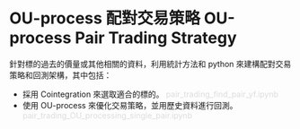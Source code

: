 # OU-process 配對交易策略 OU-process Pair Trading Strategy

針對標的過去的價量或其他相關的資料，利用統計方法和 python 來建構配對交易策略和回測架構，其中包括：

- 採用 Cointegration 來選取適合的標的。 <font color= #DCDCDC>pair_trading_find_pair_yf.ipynb</font>
- 使用 OU-process 來優化交易策略，並用歷史資料進行回測。 <font color= #DCDCDC>pair_trading_OU_processing_single_pair.ipynb</font>
